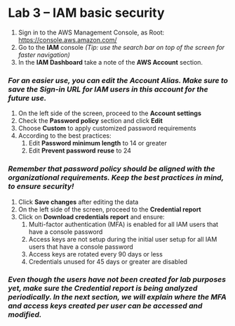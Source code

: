 # Lab 3 – IAM basic security

1.  Sign in to the AWS Management Console, as Root: <https://console.aws.amazon.com/>
2.  Go to the **IAM** console *(Tip: use the search bar on top of the screen for faster navigation)*
3.  In the **IAM Dashboard** take a note of the **AWS Account** section.

### *For an easier use, you can edit the Account Alias. Make sure to save the Sign-in URL for IAM users in this account for the future use.*

1.  On the left side of the screen, proceed to the **Account settings**
2.  Check the **Password policy** section and click **Edit**
3.  Choose **Custom** to apply customized password requirements
4.  According to the best practices:
    1.  Edit **Password minimum length** to 14 or greater
    2.  Edit **Prevent password** **reuse** to 24

### *Remember that password policy should be aligned with the organizational requirements. Keep the best practices in mind, to ensure security!*

1.  Click **Save changes** after editing the data
2.  On the left side of the screen, proceed to the **Credential report**
3.  Click on **Download credentials report** and ensure:
    1.  Multi-factor authentication (MFA) is enabled for all IAM users that have a console password
    2.  Access keys are not setup during the initial user setup for all IAM users that have a console password
    3.  Access keys are rotated every 90 days or less
    4.  Credentials unused for 45 days or greater are disabled

### *Even though the users have not been created for lab purposes yet, make sure the Credential report is being analyzed periodically. In the next section, we will explain where the MFA and access keys created per user can be accessed and modified.*
